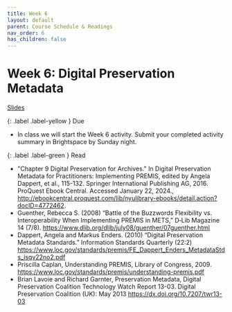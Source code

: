 ```yaml
---
title: Week 6
layout: default
parent: Course Schedule & Readings
nav_order: 6
has_children: false
---
```

# Week 6: Digital Preservation Metadata
<a href="https://digital-archives.github.io/HISTGA1011/slides/week_06_slide_deck.html" target="_blank">Slides</a>

{: .label .label-yellow }
Due
* In class we will start the Week 6 activity. Submit your completed activity summary in Brightspace by Sunday night.

{: .label .label-green }
Read
* "Chapter 9 Digital Preservation for Archives." In Digital Preservation Metadata for Practitioners: Implementing PREMIS, edited by Angela Dappert, et al., 115-132. Springer International Publishing AG, 2016. ProQuest Ebook Central. Accessed January 22, 2024., <a href="http://ebookcentral.proquest.com/lib/nyulibrary-ebooks/detail.action?docID=4772462" target="_blank">http://ebookcentral.proquest.com/lib/nyulibrary-ebooks/detail.action?docID=4772462</a>.
* Guenther, Rebecca S. (2008) “Battle of the Buzzwords Flexibility vs. Interoperability When Implementing PREMIS in METS,” D‐Lib Magazine 14 (7/8). <a href="https://www.dlib.org/dlib/july08/guenther/07guenther.html" target="_blank">https://www.dlib.org/dlib/july08/guenther/07guenther.html</a>
* Dappert, Angela and Markus Enders. (2010) “Digital Preservation Metadata Standards.” Information Standards Quarterly (22:2) <a href="https://www.loc.gov/standards/premis/FE_Dappert_Enders_MetadataStds_isqv22no2.pdf" target="_blank">https://www.loc.gov/standards/premis/FE_Dappert_Enders_MetadataStds_isqv22no2.pdf</a>
* Priscilla Caplan, Understanding PREMIS, Library of Congress, 2009. <a href="https://www.loc.gov/standards/premis/understanding-premis.pdf" target="_blank">https://www.loc.gov/standards/premis/understanding-premis.pdf</a>
* Brian Lavoie and Richard Garnter, Preservation Metadata, Digital Preservation Coalition Technology Watch Report 13-03. Digital Preservation Coalition (UK): May 2013 <a href="https://dx.doi.org/10.7207/twr13-03" target="_blank">https://dx.doi.org/10.7207/twr13-03</a>